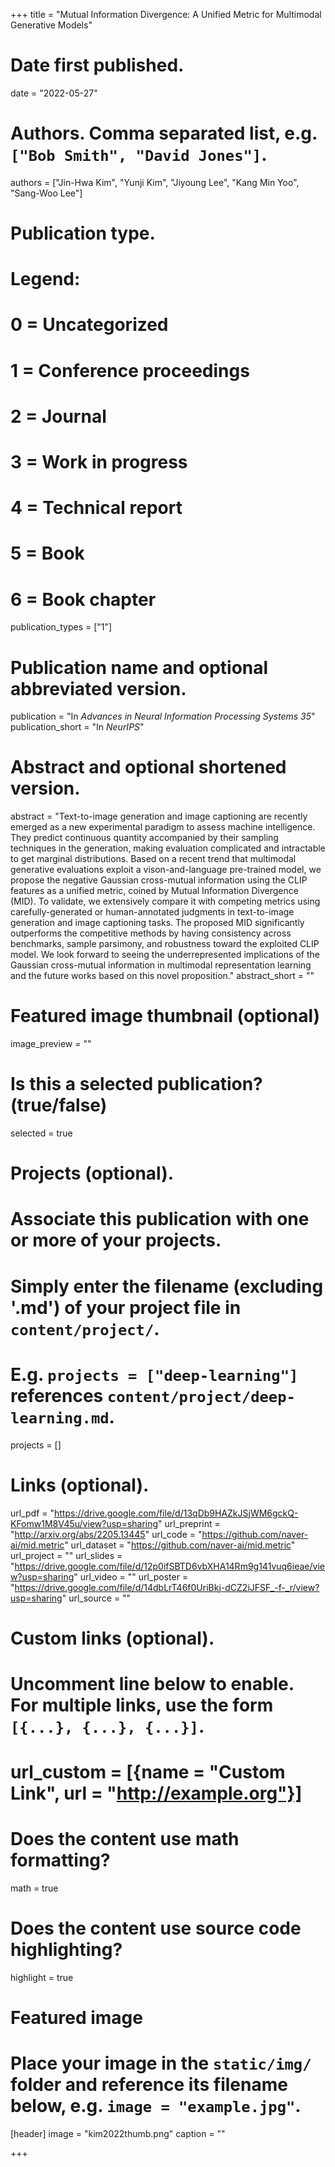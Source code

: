 +++
title = "Mutual Information Divergence: A Unified Metric for Multimodal Generative Models"

# Date first published.
date = "2022-05-27"

# Authors. Comma separated list, e.g. `["Bob Smith", "David Jones"]`.
authors = ["Jin-Hwa Kim", "Yunji Kim", "Jiyoung Lee", "Kang Min Yoo", "Sang-Woo Lee"]

# Publication type.
# Legend:
# 0 = Uncategorized
# 1 = Conference proceedings
# 2 = Journal
# 3 = Work in progress
# 4 = Technical report
# 5 = Book
# 6 = Book chapter
publication_types = ["1"]

# Publication name and optional abbreviated version.
publication = "In *Advances in Neural Information Processing Systems 35*"
publication_short = "In *NeurIPS*"

# Abstract and optional shortened version.
abstract = "Text-to-image generation and image captioning are recently emerged as a new experimental paradigm to assess machine intelligence. They predict continuous quantity accompanied by their sampling techniques in the generation, making evaluation complicated and intractable to get marginal distributions. Based on a recent trend that multimodal generative evaluations exploit a vison-and-language pre-trained model, we propose the negative Gaussian cross-mutual information using the CLIP features as a unified metric, coined by Mutual Information Divergence (MID). To validate, we extensively compare it with competing metrics using carefully-generated or human-annotated judgments in text-to-image generation and image captioning tasks. The proposed MID significantly outperforms the competitive methods by having consistency across benchmarks, sample parsimony, and robustness toward the exploited CLIP model. We look forward to seeing the underrepresented implications of the Gaussian cross-mutual information in multimodal representation learning and the future works based on this novel proposition."
abstract_short = ""

# Featured image thumbnail (optional)
image_preview = ""

# Is this a selected publication? (true/false)
selected = true

# Projects (optional).
#   Associate this publication with one or more of your projects.
#   Simply enter the filename (excluding '.md') of your project file in `content/project/`.
#   E.g. `projects = ["deep-learning"]` references `content/project/deep-learning.md`.
projects = []

# Links (optional).
url_pdf = "https://drive.google.com/file/d/13qDb9HAZkJSjWM6gckQ-KFomw1M8V45u/view?usp=sharing"
url_preprint = "http://arxiv.org/abs/2205.13445"
url_code = "https://github.com/naver-ai/mid.metric"
url_dataset = "https://github.com/naver-ai/mid.metric"
url_project = ""
url_slides = "https://drive.google.com/file/d/12p0ifSBTD6vbXHA14Rm9g141vuq6ieae/view?usp=sharing"
url_video = ""
url_poster = "https://drive.google.com/file/d/14dbLrT46f0UriBkj-dCZ2iJFSF_-f-_r/view?usp=sharing"
url_source = ""

# Custom links (optional).
#   Uncomment line below to enable. For multiple links, use the form `[{...}, {...}, {...}]`.
# url_custom = [{name = "Custom Link", url = "http://example.org"}]

# Does the content use math formatting?
math = true

# Does the content use source code highlighting?
highlight = true

# Featured image
# Place your image in the `static/img/` folder and reference its filename below, e.g. `image = "example.jpg"`.
[header]
image = "kim2022thumb.png"
caption = ""

+++

